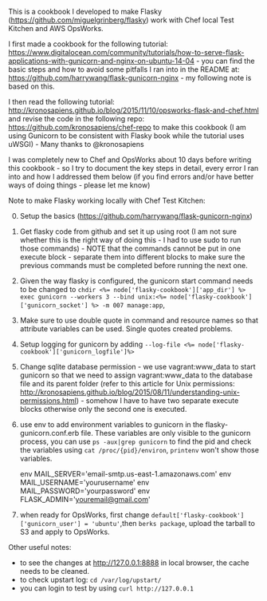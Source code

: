 This is a cookbook I developed to make Flasky (https://github.com/miguelgrinberg/flasky) work with Chef local Test Kitchen and AWS OpsWorks.

I first made a cookbook for the following tutorial: https://www.digitalocean.com/community/tutorials/how-to-serve-flask-applications-with-gunicorn-and-nginx-on-ubuntu-14-04 - you can find the basic steps and how to avoid some pitfalls I ran into in the README at: https://github.com/harrywang/flask-gunicorn-nginx - my following note is based on this.

I then read the following tutorial:  http://kronosapiens.github.io/blog/2015/11/10/opsworks-flask-and-chef.html and revise the code in the following repo: https://github.com/kronosapiens/chef-repo to make this cookbook (I am using Gunicorn to be consistent with Flasky book while the tutorial uses uWSGI) - Many thanks to @kronosapiens

I was completely new to Chef and OpsWorks about 10 days before writing this cookbook - so I try to document the key steps in detail, every error I ran into and how I addressed them below (if you find errors and/or have better ways of doing things - please let me know)

Note to make Flasky working locally with Chef Test Kitchen:

0. Setup the basics (https://github.com/harrywang/flask-gunicorn-nginx)

1. Get flasky code from github and set it up using root (I am not sure whether this is the right way of doing this - I had to use sudo to run those commands) - NOTE that the commands cannot be put in one execute block - separate them into different blocks to make sure the previous commands must be completed before running the next one.

2. Given the way flasky is configured, the gunicorn start command needs to be changed to `chdir <%= node['flasky-cookbook']['app_dir'] %>
exec gunicorn --workers 3 --bind unix:<%= node['flasky-cookbook']['gunicorn_socket'] %> -m 007 manage:app`,

3. Make sure to use double quote in command and resource names so that attribute variables can be used. Single quotes created problems.

4. Setup logging for gunicorn by adding `--log-file <%= node['flasky-cookbook']['gunicorn_logfile']%>`

5. Change sqlite database permission - we use vagrant:www_data to start gunicorn so that we need to assign vagrant:www_data to the database file and its parent folder (refer to this article for Unix permissions: http://kronosapiens.github.io/blog/2015/08/11/understanding-unix-permissions.html) - somehow I have to have two separate execute blocks otherwise only the second one is executed.

6. use env to add environment variables to gunicorn in the flasky-gunicorn.conf.erb file. These variables are only visible to the gunicorn process, you can use `ps -aux|grep gunicorn` to find the pid and check the variables using `cat /proc/{pid}/environ`, `printenv` won't show those variables.

    env MAIL_SERVER='email-smtp.us-east-1.amazonaws.com'
    env MAIL_USERNAME='yourusername'
    env MAIL_PASSWORD='yourpassword'
    env FLASK_ADMIN='youremail@gmail.com'

7. when ready for OpsWorks, first change `default['flasky-cookbook']['gunicorn_user'] = 'ubuntu'`,then `berks package`, upload the tarball to S3 and apply to OpsWorks.


Other useful notes:
- to see the changes at  http://127.0.0.1:8888 in local browser, the cache needs to be cleaned.
- to check upstart log: `cd /var/log/upstart/`
- you can login to test by using `curl http://127.0.0.1`
